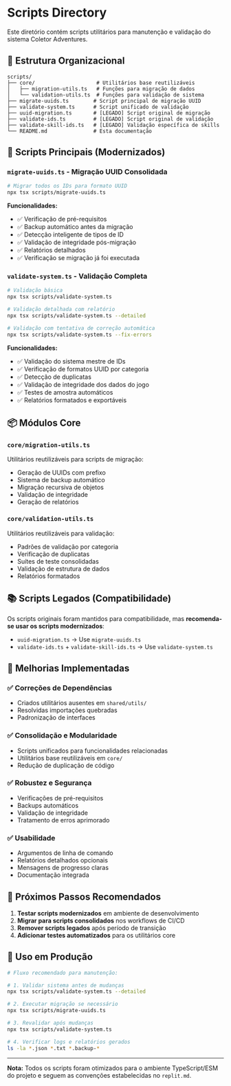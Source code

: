 # Scripts Directory

Este diretório contém scripts utilitários para manutenção e validação do sistema Coletor Adventures.

## 📁 Estrutura Organizacional

```
scripts/
├── core/                    # Utilitários base reutilizáveis
│   ├── migration-utils.ts   # Funções para migração de dados
│   └── validation-utils.ts  # Funções para validação de sistema
├── migrate-uuids.ts        # Script principal de migração UUID
├── validate-system.ts      # Script unificado de validação
├── uuid-migration.ts       # [LEGADO] Script original de migração
├── validate-ids.ts         # [LEGADO] Script original de validação
├── validate-skill-ids.ts   # [LEGADO] Validação específica de skills
└── README.md               # Esta documentação
```

## 🚀 Scripts Principais (Modernizados)

### `migrate-uuids.ts` - Migração UUID Consolidada
```bash
# Migrar todos os IDs para formato UUID
npx tsx scripts/migrate-uuids.ts
```

**Funcionalidades:**
- ✅ Verificação de pré-requisitos
- ✅ Backup automático antes da migração
- ✅ Detecção inteligente de tipos de ID
- ✅ Validação de integridade pós-migração
- ✅ Relatórios detalhados
- ✅ Verificação se migração já foi executada

### `validate-system.ts` - Validação Completa
```bash
# Validação básica
npx tsx scripts/validate-system.ts

# Validação detalhada com relatório
npx tsx scripts/validate-system.ts --detailed

# Validação com tentativa de correção automática
npx tsx scripts/validate-system.ts --fix-errors
```

**Funcionalidades:**
- ✅ Validação do sistema mestre de IDs
- ✅ Verificação de formatos UUID por categoria
- ✅ Detecção de duplicatas
- ✅ Validação de integridade dos dados do jogo
- ✅ Testes de amostra automáticos
- ✅ Relatórios formatados e exportáveis

## 📦 Módulos Core

### `core/migration-utils.ts`
Utilitários reutilizáveis para scripts de migração:
- Geração de UUIDs com prefixo
- Sistema de backup automático
- Migração recursiva de objetos
- Validação de integridade
- Geração de relatórios

### `core/validation-utils.ts`
Utilitários reutilizáveis para validação:
- Padrões de validação por categoria
- Verificação de duplicatas
- Suítes de teste consolidadas
- Validação de estrutura de dados
- Relatórios formatados

## 📚 Scripts Legados (Compatibilidade)

Os scripts originais foram mantidos para compatibilidade, mas **recomenda-se usar os scripts modernizados**:

- `uuid-migration.ts` → Use `migrate-uuids.ts`
- `validate-ids.ts` + `validate-skill-ids.ts` → Use `validate-system.ts`

## 🔧 Melhorias Implementadas

### ✅ Correções de Dependências
- Criados utilitários ausentes em `shared/utils/`
- Resolvidas importações quebradas
- Padronização de interfaces

### ✅ Consolidação e Modularidade
- Scripts unificados para funcionalidades relacionadas
- Utilitários base reutilizáveis em `core/`
- Redução de duplicação de código

### ✅ Robustez e Segurança
- Verificações de pré-requisitos
- Backups automáticos
- Validação de integridade
- Tratamento de erros aprimorado

### ✅ Usabilidade
- Argumentos de linha de comando
- Relatórios detalhados opcionais
- Mensagens de progresso claras
- Documentação integrada

## 🎯 Próximos Passos Recomendados

1. **Testar scripts modernizados** em ambiente de desenvolvimento
2. **Migrar para scripts consolidados** nos workflows de CI/CD
3. **Remover scripts legados** após período de transição
4. **Adicionar testes automatizados** para os utilitários core

## 📖 Uso em Produção

```bash
# Fluxo recomendado para manutenção:

# 1. Validar sistema antes de mudanças
npx tsx scripts/validate-system.ts --detailed

# 2. Executar migração se necessário
npx tsx scripts/migrate-uuids.ts

# 3. Revalidar após mudanças
npx tsx scripts/validate-system.ts

# 4. Verificar logs e relatórios gerados
ls -la *.json *.txt *.backup-*
```

---

**Nota:** Todos os scripts foram otimizados para o ambiente TypeScript/ESM do projeto e seguem as convenções estabelecidas no `replit.md`.